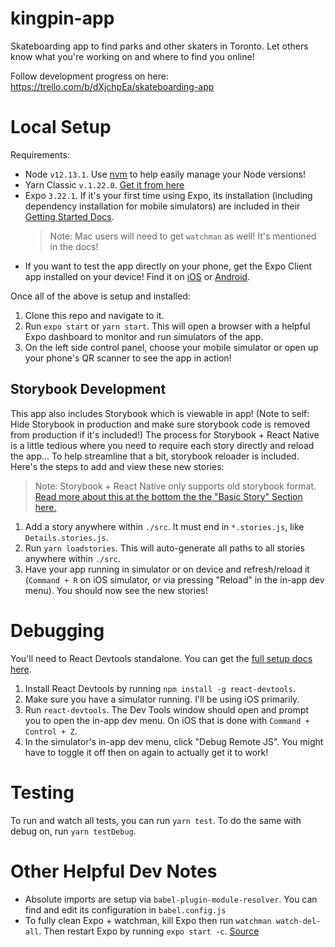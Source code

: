 # kingpin-app

Skateboarding app to find parks and other skaters in Toronto. Let others know what you're working on and where to find you online!

Follow development progress on here: https://trello.com/b/dXjchpEa/skateboarding-app

# Local Setup

Requirements:

- Node `v12.13.1`. Use [nvm](https://github.com/nvm-sh/nvm) to help easily manage your Node versions!
- Yarn Classic `v.1.22.0`. [Get it from here](https://github.com/nvm-sh/nvm)
- Expo `3.22.1`. If it's your first time using Expo, its installation (including dependency installation for mobile simulators) are included in their [Getting Started Docs](https://docs.expo.io/get-started/installation/).
  > Note: Mac users will need to get `watchman` as well! It's mentioned in the docs!
- If you want to test the app directly on your phone, get the Expo Client app installed on your device! Find it on [iOS](https://apps.apple.com/ca/app/expo-client/id982107779) or [Android](https://play.google.com/store/apps/details?id=host.exp.exponent&hl=en_CA).

Once all of the above is setup and installed:

1. Clone this repo and navigate to it.
2. Run `expo start` or `yarn start`. This will open a browser with a helpful Expo dashboard to monitor and run simulators of the app.
3. On the left side control panel, choose your mobile simulator or open up your phone's QR scanner to see the app in action!

## Storybook Development

This app also includes Storybook which is viewable in app! (Note to self: Hide Storybook in production and make sure storybook code is removed from production if it's included!)
The process for Storybook + React Native is a little tedious where you need to require each story directly and reload the app... To help streamline that a bit, storybook reloader is included. Here's the steps to add and view these new stories:

> Note: Storybook + React Native only supports old storybook format. [Read more about this at the bottom the the "Basic Story" Section here.](https://storybook.js.org/docs/basics/writing-stories/#loading-stories)

1. Add a story anywhere within `./src`. It must end in `*.stories.js`, like `Details.stories.js`.
2. Run `yarn loadstories`. This will auto-generate all paths to all stories anywhere within `./src`.
3. Have your app running in simulator or on device and refresh/reload it (`Command + R` on iOS simulator, or via pressing "Reload" in the in-app dev menu). You should now see the new stories!

# Debugging

You'll need to React Devtools standalone. You can get the [full setup docs here](https://reactnative.dev/docs/debugging#react-developer-tools).

1. Install React Devtools by running `npm install -g react-devtools`.
2. Make sure you have a simulator running. I'll be using iOS primarily.
3. Run `react-devtools`. The Dev Tools window should open and prompt you to open the in-app dev menu. On iOS that is done with `Command + Control + Z`.
4. In the simulator's in-app dev menu, click "Debug Remote JS". You might have to toggle it off then on again to actually get it to work!

# Testing

To run and watch all tests, you can run `yarn test`.
To do the same with debug on, run `yarn testDebug`.

# Other Helpful Dev Notes

- Absolute imports are setup via `babel-plugin-module-resolver`. You can find and edit its configuration in `babel.config.js`
- To fully clean Expo + watchman, kill Expo then run `watchman watch-del-all`. Then restart Expo by running `expo start -c`. [Source](https://github.com/facebook/react-native/issues/26687#issuecomment-537504575)
